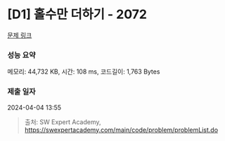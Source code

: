 # [D1] 홀수만 더하기 - 2072 

[문제 링크](https://swexpertacademy.com/main/code/problem/problemDetail.do?contestProbId=AV5QSEhaA5sDFAUq) 

### 성능 요약

메모리: 44,732 KB, 시간: 108 ms, 코드길이: 1,763 Bytes

### 제출 일자

2024-04-04 13:55



> 출처: SW Expert Academy, https://swexpertacademy.com/main/code/problem/problemList.do